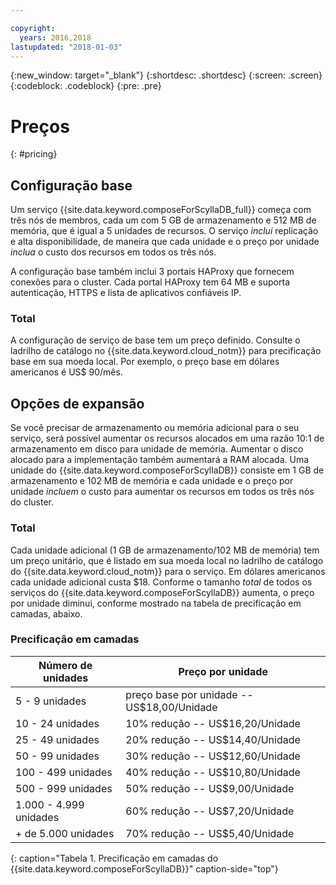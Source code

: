 ```yaml
---

copyright:
  years: 2016,2018
lastupdated: "2018-01-03"
---
```


{:new_window: target="_blank"}
{:shortdesc: .shortdesc}
{:screen: .screen}
{:codeblock: .codeblock}
{:pre: .pre}

# Preços
{: #pricing}

## Configuração base
Um serviço {{site.data.keyword.composeForScyllaDB_full}} começa com três nós de membros, cada um com 5 GB de armazenamento e 512 MB de memória, que é igual a 5 unidades de recursos. O serviço _inclui_ replicação e alta disponibilidade, de maneira que cada unidade e o preço por unidade _inclua_ o custo dos recursos em todos os três nós.

A configuração base também inclui 3 portais HAProxy que fornecem conexões para o cluster. Cada portal HAProxy tem 64 MB e suporta autenticação, HTTPS e lista de aplicativos confiáveis IP.

### Total
A configuração de serviço de base tem um preço definido. Consulte o ladrilho de catálogo no {{site.data.keyword.cloud_notm}} para precificação base em sua moeda local. Por exemplo, o preço base em dólares americanos é US$ 90/mês.

## Opções de expansão
Se você precisar de armazenamento ou memória adicional para o seu serviço, será possível aumentar os recursos alocados em uma razão 10:1 de armazenamento em disco para unidade de memória. Aumentar o disco alocado para a implementação também aumentará a RAM alocada. Uma unidade do {{site.data.keyword.composeForScyllaDB}} consiste em 1 GB de armazenamento e 102 MB de memória e cada unidade e o preço por unidade _incluem_ o custo para aumentar os recursos em todos os três nós do cluster.

### Total
Cada unidade adicional (1 GB de armazenamento/102 MB de memória) tem um preço unitário, que é listado em sua moeda local no ladrilho de catálogo do {{site.data.keyword.cloud_notm}} para o serviço. Em dólares americanos cada unidade adicional custa $18. Conforme o tamanho _total_ de todos os serviços do {{site.data.keyword.composeForScyllaDB}} aumenta, o preço por unidade diminui, conforme mostrado na tabela de precificação em camadas, abaixo.

### Precificação em camadas
Número de unidades|Preço por unidade
----------|-----------
5 - 9 unidades|preço base por unidade -- US$18,00/Unidade
10 - 24 unidades|10% redução -- US$16,20/Unidade
25 - 49 unidades|20% redução -- US$14,40/Unidade
50 - 99 unidades|30% redução -- US$12,60/Unidade
100 - 499 unidades|40% redução -- US$10,80/Unidade
500 - 999 unidades|50% redução -- US$9,00/Unidade
1.000 - 4.999 unidades|60% redução -- US$7,20/Unidade
+ de 5.000 unidades|70% redução -- US$5,40/Unidade
{: caption="Tabela 1. Precificação em camadas do {{site.data.keyword.composeForScyllaDB}}" caption-side="top"}
